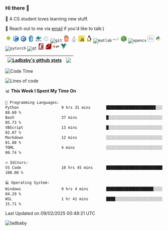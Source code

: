### Hi there 👋

🔬 A CS student loves learning new stuff.

💬 Reach out to me via [email](mailto:4zmyslr68@mozmail.com) if you'd like to talk:)

<code><img src="https://raw.githubusercontent.com/devicons/devicon/master/icons/android/android-original-wordmark.svg" alt="android" width="20" height="20"/></code>
<code><img src="https://raw.githubusercontent.com/devicons/devicon/master/icons/c/c-original.svg" alt="c" width="20" height="20"/></code>
<code><img height="20" src="https://raw.githubusercontent.com/github/explore/80688e429a7d4ef2fca1e82350fe8e3517d3494d/topics/cpp/cpp.png"></code>
<code><img src="https://raw.githubusercontent.com/devicons/devicon/master/icons/css3/css3-original-wordmark.svg" alt="css3" width="20" height="20"/></code>
<code><img src="https://raw.githubusercontent.com/devicons/devicon/master/icons/docker/docker-original-wordmark.svg" alt="docker" width="20" height="20"/></code>
<code><img src="https://raw.githubusercontent.com/devicons/devicon/master/icons/electron/electron-original.svg" alt="electron" width="20" height="20"/></code>
<code><img src="https://www.vectorlogo.zone/logos/git-scm/git-scm-icon.svg" alt="git" width="20" height="20"/></code>
<code><img src="https://raw.githubusercontent.com/devicons/devicon/master/icons/html5/html5-original-wordmark.svg" alt="html5" width="20" height="20"/></code>
<code><img src="https://raw.githubusercontent.com/devicons/devicon/master/icons/java/java-original.svg" alt="java" width="20" height="20"/></code>
<code><img height="20" src="https://raw.githubusercontent.com/github/explore/80688e429a7d4ef2fca1e82350fe8e3517d3494d/topics/javascript/javascript.png"></code>
<code><img src="https://raw.githubusercontent.com/devicons/devicon/master/icons/linux/linux-original.svg" alt="linux" width="20" height="20"/></code>
<code><img src="https://upload.wikimedia.org/wikipedia/commons/2/21/Matlab_Logo.png" alt="matlab" width="20" height="20"/></code>
<code><img src="https://raw.githubusercontent.com/devicons/devicon/master/icons/mysql/mysql-original-wordmark.svg" alt="mysql" width="20" height="20"/></code>
<code><img height="20" src="https://raw.githubusercontent.com/github/explore/80688e429a7d4ef2fca1e82350fe8e3517d3494d/topics/nodejs/nodejs.png"></code>
<code><img src="https://www.vectorlogo.zone/logos/opencv/opencv-icon.svg" alt="opencv" width="20" height="20"/></code>
<code><img src="https://raw.githubusercontent.com/devicons/devicon/master/icons/photoshop/photoshop-line.svg" alt="photoshop" width="20" height="20"/></code>
<code><img height="20" src="https://raw.githubusercontent.com/github/explore/80688e429a7d4ef2fca1e82350fe8e3517d3494d/topics/python/python.png"></code>
<code><img src="https://www.vectorlogo.zone/logos/pytorch/pytorch-icon.svg" alt="pytorch" width="20" height="20"/></code>
<code><img src="https://upload.wikimedia.org/wikipedia/commons/0/0b/Qt_logo_2016.svg" alt="qt" width="20" height="20"/></code>
<code><img src="https://raw.githubusercontent.com/devicons/devicon/master/icons/rails/rails-original-wordmark.svg" alt="rails" width="20" height="20"/></code>
<code><img src="https://raw.githubusercontent.com/devicons/devicon/master/icons/ruby/ruby-original.svg" alt="ruby" width="20" height="20"/></code>
<code><img height="20" src="https://raw.githubusercontent.com/github/explore/80688e429a7d4ef2fca1e82350fe8e3517d3494d/topics/git/git.png"></code>
<code><img height="20" src="https://raw.githubusercontent.com/github/explore/80688e429a7d4ef2fca1e82350fe8e3517d3494d/topics/vue/vue.png"></code>


| <a href="https://github.com/anuraghazra/github-readme-stats"><img align="center" src="https://github-readme-stats.vercel.app/api?username=ladbaby&show_icons=true&include_all_commits=true&hide_border=true" alt="Ladbaby's github stats" /></a> | <a href="https://github.com/anuraghazra/github-readme-stats"><img align="center" src="https://github-readme-stats.vercel.app/api/top-langs/?username=ladbaby&layout=compact&hide_border=true" /></a> |
| ------------- | ------------- |

<!--START_SECTION:waka-->
![Code Time](http://img.shields.io/badge/Code%20Time-2%2C167%20hrs%2055%20mins-blue)

![Lines of code](https://img.shields.io/badge/From%20Hello%20World%20I%27ve%20Written-16.0%20million%20lines%20of%20code-blue)

📊 **This Week I Spent My Time On** 

```text
💬 Programming Languages: 
Python                   9 hrs 31 mins       ██████████████████████░░░   88.60 % 
Bash                     37 mins             █░░░░░░░░░░░░░░░░░░░░░░░░   05.73 % 
VBScript                 13 mins             █░░░░░░░░░░░░░░░░░░░░░░░░   02.07 % 
Markdown                 12 mins             ░░░░░░░░░░░░░░░░░░░░░░░░░   01.88 % 
TOML                     4 mins              ░░░░░░░░░░░░░░░░░░░░░░░░░   00.74 % 

🔥 Editors: 
VS Code                  10 hrs 45 mins      █████████████████████████   100.00 % 

💻 Operating System: 
Windows                  9 hrs 4 mins        █████████████████████░░░░   84.29 % 
WSL                      1 hr 41 mins        ████░░░░░░░░░░░░░░░░░░░░░   15.71 % 
```


 Last Updated on 09/02/2025 00:48:21 UTC
<!--END_SECTION:waka-->

<p align="left"> <img src="https://komarev.com/ghpvc/?username=ladbaby&label=Profile%20views&color=0e75b6&style=flat" alt="ladbaby" /> </p>
